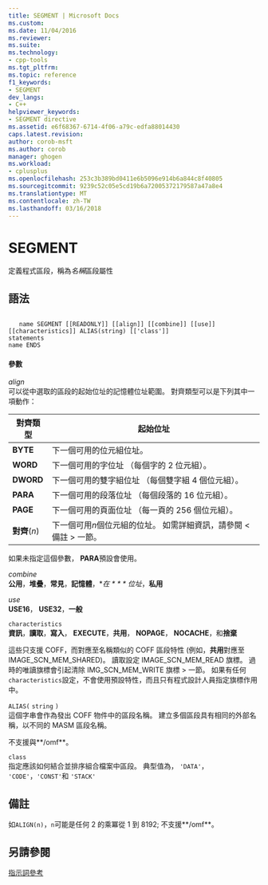 ```yaml
---
title: SEGMENT | Microsoft Docs
ms.custom: 
ms.date: 11/04/2016
ms.reviewer: 
ms.suite: 
ms.technology:
- cpp-tools
ms.tgt_pltfrm: 
ms.topic: reference
f1_keywords:
- SEGMENT
dev_langs:
- C++
helpviewer_keywords:
- SEGMENT directive
ms.assetid: e6f68367-6714-4f06-a79c-edfa88014430
caps.latest.revision: 
author: corob-msft
ms.author: corob
manager: ghogen
ms.workload:
- cplusplus
ms.openlocfilehash: 253c3b389bd0411e6b5096e914b6a844c8f40805
ms.sourcegitcommit: 9239c52c05e5cd19b6a72005372179587a47a8e4
ms.translationtype: MT
ms.contentlocale: zh-TW
ms.lasthandoff: 03/16/2018
---
```

# <a name="segment"></a>SEGMENT
定義程式區段，稱為*名稱*區段屬性  
  
## <a name="syntax"></a>語法  
  
```  
  
   name SEGMENT [[READONLY]] [[align]] [[combine]] [[use]] [[characteristics]] ALIAS(string) [['class']]  
statements  
name ENDS  
```  
  
#### <a name="parameters"></a>參數  
 *align*  
 可以從中選取的區段的起始位址的記憶體位址範圍。 對齊類型可以是下列其中一項動作：  
  
|對齊類型|起始位址|  
|----------------|----------------------|  
|**BYTE**|下一個可用的位元組位址。|  
|**WORD**|下一個可用的字位址 （每個字的 2 位元組）。|  
|**DWORD**|下一個可用的雙字組位址 （每個雙字組 4 個位元組）。|  
|**PARA**|下一個可用的段落位址 （每個段落的 16 位元組）。|  
|**PAGE**|下一個可用的頁面位址 （每一頁的 256 個位元組）。|  
|**對齊**(*n*)|下一個可用*n*個位元組的位址。 如需詳細資訊，請參閱 < 備註 > 一節。|  
  
 如果未指定這個參數， **PARA**預設會使用。  
  
 *combine*  
 **公用**，**堆疊**，**常見**，**記憶體**，**在 * * * 位址*，**私用**  
  
 *use*  
 **USE16**， **USE32**，**一般**  
  
 `characteristics`  
 **資訊**，**讀取**，**寫入**， **EXECUTE**，**共用**， **NOPAGE**， **NOCACHE**，和**捨棄**  
  
 這些只支援 COFF，而對應至名稱類似的 COFF 區段特性 (例如，**共用**對應至 IMAGE_SCN_MEM_SHARED)。 讀取設定 IMAGE_SCN_MEM_READ 旗標。 過時的唯讀旗標會引起清除 IMG_SCN_MEM_WRITE 旗標 > 一節。 如果有任何`characteristics`設定，不會使用預設特性，而且只有程式設計人員指定旗標作用中。  
  
 `ALIAS(` `string` `)`  
 這個字串會作為發出 COFF 物件中的區段名稱。  建立多個區段具有相同的外部名稱，以不同的 MASM 區段名稱。  
  
 不支援與**/omf**。  
  
 `class`  
 指定應該如何結合並排序組合檔案中區段。 典型值為， `'DATA'`， `'CODE'`，`'CONST'`和 `'STACK'`  
  
## <a name="remarks"></a>備註  
 如`ALIGN(n)`，`n`可能是任何 2 的乘冪從 1 到 8192; 不支援**/omf**。  
  
## <a name="see-also"></a>另請參閱  
 [指示詞參考](../../assembler/masm/directives-reference.md)